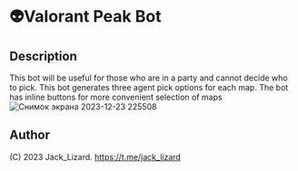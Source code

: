 # 👽Valorant Peak Bot

## Description
This bot will be useful for those who are in a party
and cannot decide who to pick.
This bot generates three agent pick options for each map.
The bot has inline buttons for more convenient selection of maps
![Снимок экрана 2023-12-23 225508](https://github.com/TTI17/valorant_peak_bot/assets/73406084/26657482-bc7c-494c-a41d-0957d3515a06)

## Author
(C) 2023 Jack_Lizard.
https://t.me/jack_lizard
